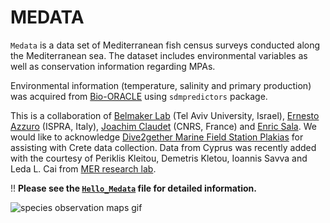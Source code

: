 # MEDATA

`Medata` is a data set of Mediterranean fish census surveys conducted along the Mediterranean sea. The dataset includes environmental variables as well as conservation information regarding MPAs.

Environmental information (temperature, salinity and primary production) was acquired from [Bio-ORACLE](http://http://www.bio-oracle.org) using `sdmpredictors` package.

<!-- Fish traits data ("fish_traits.csv" including: Size, Mobility, Activity, Schooling, Position, Diet) were aqcuired from [GASPAR](http://cesab.org/index.php/en/projets-passes/28-gaspar) and [Trait structure reveals the processes underlying fish establishment in the Mediterranean O Givan, V Parravicini, M Kulbicki, J Belmaker - Global ecology and biogeography, 2017](https://onlinelibrary.wiley.com/doi/full/10.1111/geb.12523). Species with no such available data were not included. -->

This is a collaboration of [Belmaker Lab](https://belmaker.weebly.com/) (Tel Aviv University, Israel), [Ernesto Azzuro](https://www.researchgate.net/profile/Ernesto_Azzurro) (ISPRA, Italy), [Joachim Claudet](http://www.joachimclaudet.com/) (CNRS, France) and [Enric Sala](https://www.researchgate.net/profile/Enric_Sala). We would like to acknowledge [Dive2gether Marine Field Station Plakias](https://www.dive2gether.com/Dive2gether_as_a_Mare-Mundi_Field_Station.html) for assisting with Crete data collection. Data from Cyprus was recently added with the courtesy of Periklis Kleitou, Demetris Kletou, Ioannis Savva and Leda L. Cai from [MER research lab](https://www.merresearch.com/).

!! **Please see the [`Hello_Medata`](https://htmlpreview.github.io/?https://github.com/shirasal/medata/blob/master/Hello_Medata.html) file for detailed information.**

![species observation maps gif](figures/1ObservationsMapsGIF.gif)
